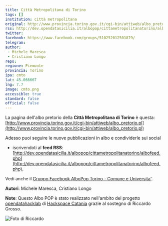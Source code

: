 ```yaml
---
title: Città Metropolitana di Torino
tags: []
institution: città metropolitana
original: http://www.provincia.torino.gov.it/cgi-bin/attiweb/albo_pretorio.pl
rss: http://dev.opendatasicilia.it/albopop/cittametropolitanatorino/albofeed.php
twitter: 
facebook: https://www.facebook.com/groups/510252012501879/
telegram: 
author:
 - Michele Maresca
 - Cristiano Longo
repo: 
regione: Piemonte
provincia: Torino
ipa: cmto
lat: 45.066667
lng: 7.7
image: cmto.png
accessible: true
standard: false
official: false
---
```


La pagina dell'albo pretorio della **Città Metropolitana di Torino** è questa: [http://www.provincia.torino.gov.it/cgi-bin/attiweb/albo_pretorio.pl](http://www.provincia.torino.gov.it/cgi-bin/attiweb/albo_pretorio.pl)

Adesso puoi seguire le nuove pubblicazioni in albo e condividerle sui social


* iscrivendoti al **feed RSS**: [http://dev.opendatasicilia.it/albopop/cittametropolitanatorino/albofeed.php](http://dev.opendatasicilia.it/albopop/cittametropolitanatorino/albofeed.php).

Vedi anche il [Gruppo Facebook AlboPop Torino - Comune e Universita'](https://www.facebook.com/groups/510252012501879/).

**Autori**: Michele Maresca, Cristiano Longo

**Note**: Questo Albo POP è stato realizzato nell'ambito del progetto
[opendatahacklab](http://opendatahacklab.org)  di [Hackspace Catania](http://hackspacecatania.it)
grazie al sostegno di Riccardo Grosso. 

![Foto di Riccardo](http://dev.opendatasicilia.it/albopop/torino/grosso.png)
